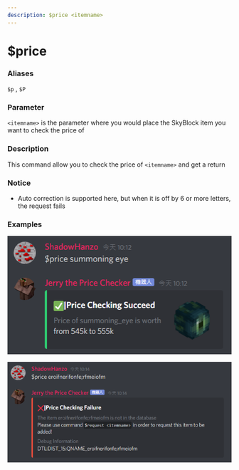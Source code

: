 ```yaml
---
description: $price <itemname>
---
```


# $price

### Aliases

`$p` , `$P`

### Parameter

`<itemname>` is the parameter where you would place the SkyBlock item you want to check the price of

### Description

This command allow you to check the price of `<itemname>` and get a return

### Notice

* Auto correction is supported here, but when it is off by 6 or more letters, the request fails

### Examples

![When prices are successfully queried](../.gitbook/assets/9gxek0y.png)

 

![When item is not in database / The word is off of the corrected word by 6 letters or more](../.gitbook/assets/vicfhbr.png)

